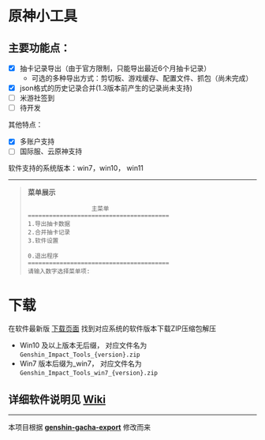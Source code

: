 # 原神小工具


## 主要功能点：
- [X] 抽卡记录导出（由于官方限制，只能导出最近6个月抽卡记录）    
  - 可选的多种导出方式：剪切板、游戏缓存、配置文件、抓包（尚未完成）
- [X] json格式的历史记录合并(1.3版本前产生的记录尚未支持)
- [ ] 米游社签到
- [ ] 待开发

其他特点：
- [X] 多账户支持
- [ ] 国际服、云原神支持

软件支持的系统版本：win7，win10， win11

---

> **菜单展示**
> ```shell
>                   主菜单
> ========================================
> 1.导出抽卡数据
> 2.合并抽卡记录
> 3.软件设置
> 
> 0.退出程序
> ========================================
> 请输入数字选择菜单项:
> ```


# 下载

在软件最新版 [下载页面][2] 找到对应系统的软件版本下载ZIP压缩包解压
- Win10 及以上版本无后缀， 对应文件名为 `Genshin_Impact_Tools_{version}.zip`
- Win7 版本后缀为_win7， 对应文件名为 `Genshin_Impact_Tools_win7_{version}.zip`

## 详细软件说明见 [Wiki][1]


---
本项目根据 **[genshin-gacha-export](https://github.com/sunfkny/genshin-gacha-export)** 修改而来

[2]: https://github.com/cntvc/Genshin-Impact-Tools/releases/latest
[1]: https://github.com/cntvc/Genshin-Impact-Tools/wiki
